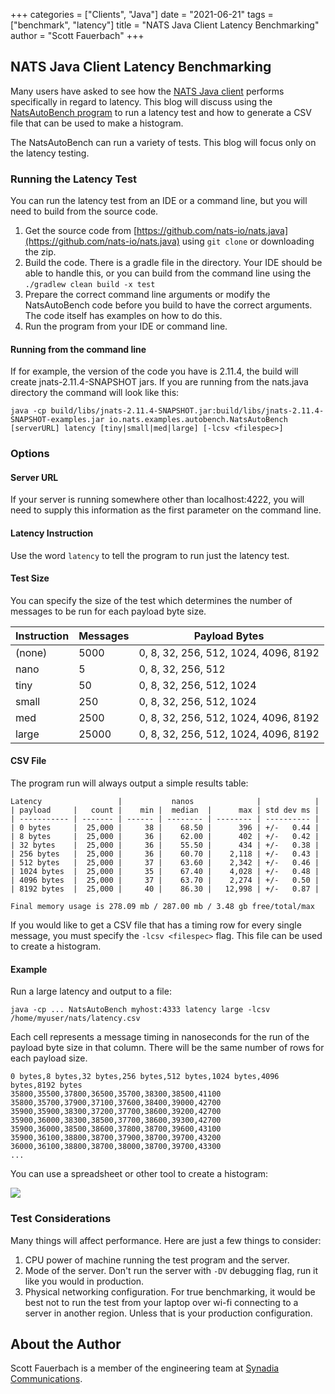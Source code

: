 +++
categories = ["Clients", "Java"]
date = "2021-06-21"
tags = ["benchmark", "latency"]
title = "NATS Java Client Latency Benchmarking"
author = "Scott Fauerbach"
+++

## NATS Java Client Latency Benchmarking

Many users have asked to see how the [NATS Java client](https://github.com/nats-io/nats.java) performs specifically in regard to latency.
This blog will discuss using the [NatsAutoBench program](https://github.com/nats-io/nats.java/blob/main/src/examples/java/io/nats/examples/autobench/NatsAutoBench.java)
to run a latency test and how to generate a CSV file that can be used to make a histogram.

The NatsAutoBench can run a variety of tests. This blog will focus only on the latency testing.

### Running the Latency Test

You can run the latency test from an IDE or a command line, but you will need to build from the source code.

1. Get the source code from [https://github.com/nats-io/nats.java](https://github.com/nats-io/nats.java) using `git clone` or downloading the zip.
1. Build the code. There is a gradle file in the directory. Your IDE should be able to handle this, or you can build from the command line using the `./gradlew clean build -x test`
1. Prepare the correct command line arguments or modify the NatsAutoBench code before you build to have the correct arguments. The code itself has examples on how to do this.
1. Run the program from your IDE or command line.

#### Running from the command line

If for example, the version of the code you have is 2.11.4, the build will create jnats-2.11.4-SNAPSHOT jars. If you are running from the nats.java directory the command will look like this:

```
java -cp build/libs/jnats-2.11.4-SNAPSHOT.jar:build/libs/jnats-2.11.4-SNAPSHOT-examples.jar io.nats.examples.autobench.NatsAutoBench [serverURL] latency [tiny|small|med|large] [-lcsv <filespec>]
```

### Options

#### Server URL

If your server is running somewhere other than localhost:4222, you will need to supply this information as the first parameter on the command line.

#### Latency Instruction

Use the word `latency` to tell the program to run just the latency test.

#### Test Size

You can specify the size of the test which determines the number of messages to be run for each payload byte size.

| Instruction | Messages | Payload Bytes |
| ----------- | --------- | --------- |
| (none) | 5000 | 0, 8, 32, 256, 512, 1024, 4096, 8192 |
| nano | 5 | 0, 8, 32, 256, 512 |
| tiny | 50 | 0, 8, 32, 256, 512, 1024 |
| small | 250 | 0, 8, 32, 256, 512, 1024 |
| med | 2500 | 0, 8, 32, 256, 512, 1024, 4096, 8192 |
| large | 25000 | 0, 8, 32, 256, 512, 1024, 4096, 8192 |

#### CSV File

The program run will always output a simple results table:

```
Latency                 |           nanos              |            |
| payload     |   count |    min |  median  |      max | std dev ms |
| ----------- | ------- | ------ | -------- | -------- | ---------- |
| 0 bytes     |  25,000 |     38 |    68.50 |      396 | +/-   0.44 |
| 8 bytes     |  25,000 |     36 |    62.00 |      402 | +/-   0.42 |
| 32 bytes    |  25,000 |     36 |    55.50 |      434 | +/-   0.38 |
| 256 bytes   |  25,000 |     36 |    60.70 |    2,118 | +/-   0.43 |
| 512 bytes   |  25,000 |     37 |    63.60 |    2,342 | +/-   0.46 |
| 1024 bytes  |  25,000 |     35 |    67.40 |    4,028 | +/-   0.48 |
| 4096 bytes  |  25,000 |     37 |    63.70 |    2,274 | +/-   0.50 |
| 8192 bytes  |  25,000 |     40 |    86.30 |   12,998 | +/-   0.87 |

Final memory usage is 278.09 mb / 287.00 mb / 3.48 gb free/total/max
```

If you would like to get a CSV file that has a timing row for every single message, you must specify the `-lcsv <filespec>` flag.
This file can be used to create a histogram.

#### Example

Run a large latency and output to a file:

```
java -cp ... NatsAutoBench myhost:4333 latency large -lcsv /home/myuser/nats/latency.csv
```

Each cell represents a message timing in nanoseconds for the run of the payload byte size in that column.
There will be the same number of rows for each payload size.

```
0 bytes,8 bytes,32 bytes,256 bytes,512 bytes,1024 bytes,4096 bytes,8192 bytes
35800,35500,37800,36500,35700,38300,38500,41100
35800,35700,37900,37100,37600,38400,39000,42700
35900,35900,38300,37200,37700,38600,39200,42700
35900,36000,38300,38500,37700,38600,39300,42700
35900,36000,38500,38600,37800,38700,39600,43100
35900,36100,38800,38700,37900,38700,39700,43200
36000,36100,38800,38700,38000,38700,39700,43300
...
```

You can use a spreadsheet or other tool to create a histogram:

<img class="latency-histogram" src="/img/blog/java-client-latency-benchmarking/histogram.jpg">

### Test Considerations

Many things will affect performance. Here are just a few things to consider:

1. CPU power of machine running the test program and the server.
1. Mode of the server. Don't run the server with `-DV` debugging flag, run it like you would in production.
1. Physical networking configuration. For true benchmarking, it would be best not to run the test from your laptop over wi-fi connecting to a server in another region. Unless that is your production configuration.

## About the Author

Scott Fauerbach is a member of the engineering team at [Synadia Communications](https://www.synadia.com?utm_source=nats_io&utm_medium=nats).

